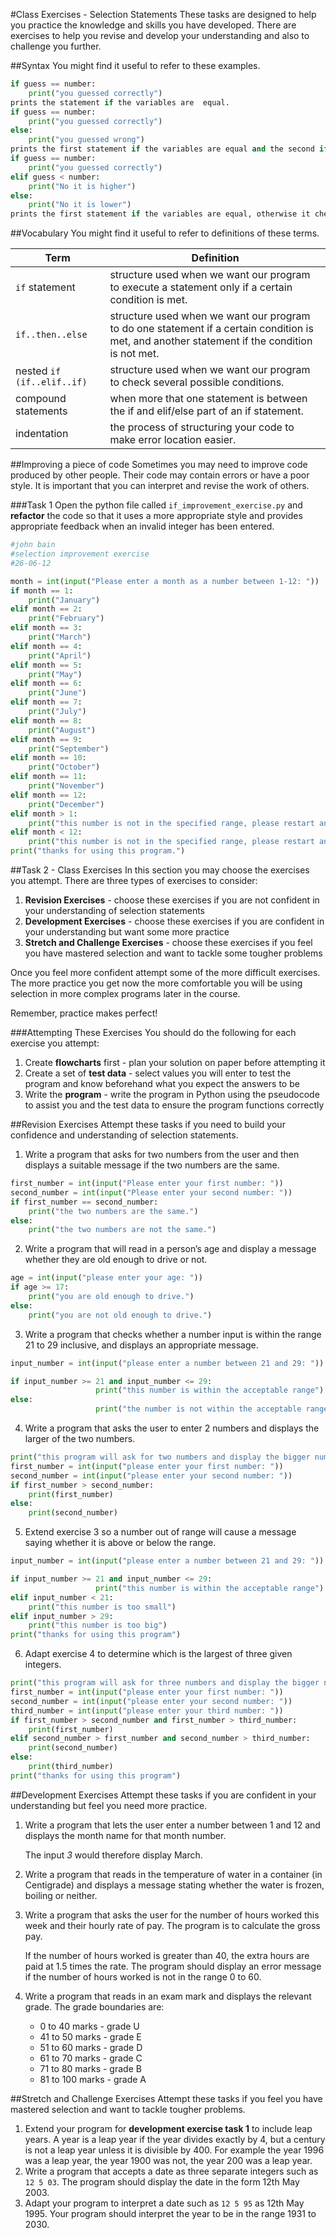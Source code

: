 #Class Exercises - Selection Statements
These tasks are designed to help you practice the knowledge and skills you have developed. There are exercises to help you revise and develop your understanding and also to challenge you further.

##Syntax
You might find it useful to refer to these examples.

```python
if guess == number:
    print("you guessed correctly")
prints the statement if the variables are  equal.
if guess == number:
    print("you guessed correctly")
else:
    print("you guessed wrong")
prints the first statement if the variables are equal and the second if they are not.
if guess == number:
    print("you guessed correctly")
elif guess < number:
    print("No it is higher")
else:
    print("No it is lower")
prints the first statement if the variables are equal, otherwise it checks to see whether one is less than the other. If one is less than the other the second statement is printed and the third if they are not.
```

##Vocabulary
You might find it useful to refer to definitions of these terms.

|Term|Definition|
|----|----------|
|`if` statement|structure used when we want our program to execute a statement only if a certain condition is met.|
|`if..then..else`|structure used when we want our program to do one statement if a certain condition is met, and another statement if the condition is not met.|
|nested `if (if..elif..if)`|structure used when we want our program to check several possible conditions.|
|compound statements|when more that one statement is between the if and elif/else part of an if statement.|
|indentation|the process of structuring your code to make error location easier.|

##Improving a piece of code
Sometimes you may need to improve code produced by other people. Their code may contain errors or have a poor style. It is important that you can interpret and revise the work of others.

###Task 1
Open the python file called `if_improvement_exercise.py` and **refactor** the code so that it uses a more appropriate style and provides appropriate feedback when an invalid integer has been entered.

```python
#john bain
#selection improvement exercise
#26-06-12

month = int(input("Please enter a month as a number between 1-12: "))
if month == 1:
    print("January")
elif month == 2:
    print("February")
elif month == 3:
    print("March")
elif month == 4:
    print("April")
elif month == 5:
    print("May")
elif month == 6:
    print("June")
elif month == 7:
    print("July")
elif month == 8:
    print("August")
elif month == 9:
    print("September")
elif month == 10:
    print("October")
elif month == 11:
    print("November")
elif month == 12:
    print("December")
elif month > 1:
    print("this number is not in the specified range, please restart and enter a number between 1-12.")
elif month < 12:
    print("this number is not in the specified range, please restart and enter a number between 1-12.")
print("thanks for using this program.")

```

##Task 2 - Class Exercises
In this section you may choose the exercises you attempt. There are three types of exercises to consider:

1. **Revision Exercises** - choose these exercises if you are not confident in your understanding of selection statements 
2. **Development Exercises** - choose these exercises if you are confident in your understanding but want some more practice
3. **Stretch and Challenge Exercises** - choose these exercises if you feel you have mastered selection and want to tackle some tougher problems

Once you feel more confident attempt some of the more difficult exercises. The more practice you get now the more comfortable you will be using selection in more complex programs later in the course.

Remember, practice makes perfect!

###Attempting These Exercises
You should do the following for each exercise you attempt:

1. Create **flowcharts** first - plan your solution on paper before attempting it
2. Create a set of **test data** - select values you will enter to test the program and know beforehand what you expect the answers to be
3. Write the **program** - write the program in Python using the pseudocode to assist you and the test data to ensure the program functions correctly

##Revision Exercises
Attempt these tasks if you need to build your confidence and understanding of selection statements.

1. Write a program that asks for two numbers from the user and then displays a suitable message if the two numbers are the same.

```python
first_number = int(input("Please enter your first number: "))
second_number = int(input("Please enter your second number: "))
if first_number == second_number:
    print("the two numbers are the same.")
else:
    print("the two numbers are not the same.")
```
2. Write a program that will read in a person’s age and display a message whether they are old enough to drive or not.
```python
age = int(input("please enter your age: "))
if age >= 17:
    print("you are old enough to drive.")
else:
    print("you are not old enough to drive.")
```
3. Write a program that checks whether a number input is within the range 21 to 29 inclusive, and displays an appropriate message.
```python
input_number = int(input("please enter a number between 21 and 29: "))

if input_number >= 21 and input_number <= 29:
                   print("this number is within the acceptable range")
else:
                   print("the number is not within the acceptable range")
```

4. Write a program that asks the user to enter 2 numbers and displays the larger of the two numbers.
```python
print("this program will ask for two numbers and display the bigger number.")
first_number = int(input("please enter your first number: "))
second_number = int(input("please enter your second number: "))
if first_number > second_number:
    print(first_number)
else:
    print(second_number)
```
5. Extend exercise 3 so a number out of range will cause a message saying whether it is above or below the range.
```python
input_number = int(input("please enter a number between 21 and 29: "))

if input_number >= 21 and input_number <= 29:
                   print("this number is within the acceptable range")
elif input_number < 21:
    print("this number is too small")
elif input_number > 29:
    print("this number is too big")
print("thanks for using this program")
```
6. Adapt exercise 4 to determine which is the largest of three given integers.
```python
print("this program will ask for three numbers and display the bigger number.")
first_number = int(input("please enter your first number: "))
second_number = int(input("please enter your second number: "))
third_number = int(input("please enter your third number: "))
if first_number > second_number and first_number > third_number:
    print(first_number)
elif second_number > first_number and second_number > third_number:
    print(second_number)
else:
    print(third_number)
print("thanks for using this program")
```


##Development Exercises
Attempt these tasks if you are confident in your understanding but feel you need more practice.

1. Write a program that lets the user enter a number between 1 and 12 and displays the month name for that month number.

    The input *3* would therefore display March.

2. Write a program that reads in the temperature of water in a container (in Centigrade) and displays a message stating whether the water is frozen, boiling or neither.
3. Write a program that asks the user for the number of hours worked this week and their hourly rate of pay. The program is to calculate the gross pay.

    If the number of hours worked is greater than 40, the extra hours are paid at 1.5 times the rate. The program should display an error message if the number of hours worked is not in the range 0 to 60.

4. Write a program that reads in an exam mark and displays the relevant grade. The grade boundaries are:
    - 0 to 40 marks - grade U
    - 41 to 50 marks - grade E
    - 51 to 60 marks - grade D
    - 61 to 70 marks - grade C
    - 71 to 80 marks - grade B
    - 81 to 100 marks - grade A

##Stretch and Challenge Exercises
Attempt these tasks if you feel you have mastered selection and want to tackle tougher problems.

1. Extend your program for **development exercise task 1** to include leap years. A year is a leap year if the year divides exactly by 4, but a century is not a leap year unless it is divisible by 400. For example the year 1996 was a leap year, the year 1900 was not, the year 200 was a leap year.
2. Write a program that accepts a date as three separate integers such as `12 5 03`. The program should display the date in the form 12th May 2003.
3. Adapt your program to interpret a date such as `12 5 95` as 12th May 1995. Your program should interpret the year to be in the range 1931 to 2030.

